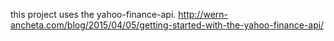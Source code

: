 this project uses the yahoo-finance-api.
http://wern-ancheta.com/blog/2015/04/05/getting-started-with-the-yahoo-finance-api/